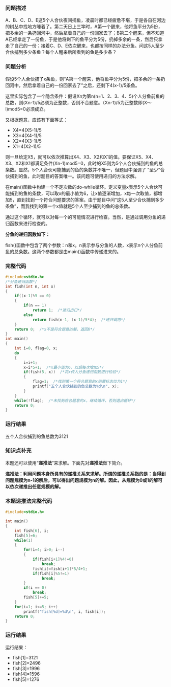 ### 问题描述
A、B、C、D、E这5个人合伙夜间捕鱼，凌晨时都已经疲惫不堪，于是各自在河边的树丛中找地方睡着了。第二天日上三竿时，A第一个醒来，他将鱼平分为5份，把多余的一条扔回河中，然后拿着自己的一份回家去了；B第二个醒来，但不知道A已经拿走了一份鱼，于是他将剩下的鱼平分为5份，扔掉多余的一条，然后只拿走了自己的一份；接着C、D、E依次醒来，也都按同样的办法分鱼。问这5人至少合伙捕到多少条鱼？每个人醒来后所看到的鱼是多少条？
### 问题分析
假设5个人合伙捕了x条鱼，则“A第一个醒来，他将鱼平分为5份，把多余的一条扔回河中，然后拿着自己的一份回家去了”之后，还剩下4(x-1)/5条鱼。

这里实际包含了一个隐含条件：假设Xn为第n(n=1、2、3、4、5)个人分鱼前鱼的总数，则(Xn-1)/5必须为正整数，否则不合题意。（Xn-1)/5为正整数即(X〜l)mod5=0必须成立。

又根据题意，应该有下面等式：
+ X4=4(X5-1)/5
+ X3=4(X4-1)/5
+ X2=4(X3-1)/5
+ X1=4(X2-1)/5

则一旦给定X5，就可以依次推算出X4、X3、X2和X1的值。要保证X5、X4、X3、X2和X1都满足条件(Xn-1)mod5=0，此时的X5则为5个人合伙捕到的鱼的总条数。显然，5个人合伙可能捕到的鱼的条数并不唯一，但题目中强调了 “至少”合伙捕到的鱼，此时题目的答案唯一。该问题可使用递归的方法求解。

在main()函数中构建一个不定次数的do-while循环。定义变量x表示5个人合伙可能捕到的鱼的条数，可以取x的最小值为6，让x值逐渐增加，x每一次取值，都增加5，直到找到一个符合问题要求的答案。由于题目中问“这5人至少合伙捕到多少条鱼”，而我找到的第一个x值就是5个人至少捕到的鱼的总条数。

通过这个循环，就可以对每一个的可能情况进行检查。当然，是通过调用分鱼的递归函数来进行检查的。

**分鱼的递归函数如下：**

fish()函数中包含了两个参数：n和x。n表示参与分鱼的人数，x表示n个人分鱼前鱼的总条数。这两个参数都是由main()函数中传递进来的。

### 完整代码
```c
#include<stdio.h>
/*分鱼递归函数*/
int fish(int n, int x)
{
    if((x-1)%5 == 0)
    {
        if(n == 1)
            return 1;  /*递归出口*/
        else
            return fish(n-1, (x-1)/5*4);  /*递归调用*/
    }
    return 0;  /*x不是符合题意的解，返回0*/
}
int main()
{
    int i=0, flag=0, x;
    do
    {
        i=i+1;
        x=i*5+1;  /*x最小值为6，以后每次增加5*/
        if(fish(5, x))  /*将x传入分鱼递归函数进行检验*/
        {
            flag=1;  /*找到第一个符合题意的x则置标志位为1*/
            printf("五个人合伙捕到的鱼总数为%d\n", x);
        }
    }
    while(!flag);  /*未找到符合题意的x，继续循环，否则退出循环*/
    return 0;
}
```
### 运行结果

五个人合伙捕到的鱼总数为3121

### 知识点补充
本题还可以使用“**递推法**”来求解。下面先对**递推法**做下简介。

**递推法：利用问题本身所具有的递推关系来求解。所谓的递推关系指的是：当得到问题规模为n-1的解后，可以得出问题规模为n的解。因此，从规模为0或1的解可以依次递推出任意规模的解。**
### 本题递推法完整代码
```c
#include<stdio.h>

int main()
{
    int fish[6], i;
    fish[5]=6;
    while(1)
    {
        for(i=4; i>0; i--)
        {
            if(fish[i+1]%4!=0)
                break;
            fish[i]=fish[i+1]*5/4+1;
            if(fish[i]%5!=1)
                break;
        }
        if(i == 0)
            break;
        fish[5]+=5;
    }
    for(i=1; i<=5; i++)
        printf("fish[%d]=%d\n", i, fish[i]);
    return 0;
}
```
### 运行结果
运行结果：
+ fish[1]=3121
+ fish[2]=2496
+ fish[3]=1996
+ fish[4]=1596
+ fish[5]=1276
